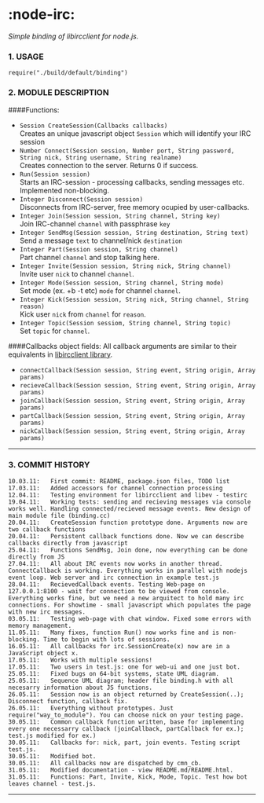 # :node-irc:
_Simple binding of libircclient for node.js._

### 1. USAGE
    require("./build/default/binding")

### 2. MODULE DESCRIPTION
####Functions:
+ `Session CreateSession(Callbacks callbacks)`  
    Creates an unique javascript object `Session` which will identify your IRC session
+ `Number Connect(Session session, Number port, String password, String nick, String username, String realname)`  
    Creates connection to the server. Returns 0 if success.
+ `Run(Session session)`  
    Starts an IRC-session - processing callbacks, sending messages etc. Implemented non-blocking.
+ `Integer Disconnect(Session session)`  
    Disconnects from IRC-server, free memory ocupied by user-callbacks.
+ `Integer Join(Session session, String channel, String key)`  
    Join IRC-channel `channel` with passphrase `key`
+ `Integer SendMsg(Session session, String destination, String text)`  
    Send a message `text` to channel/nick `destination`
+ `Integer Part(Session session, String channel)`  
    Part channel `channel` and stop talking here.
+ `Integer Invite(Session session, String nick, String channel)`  
    Invite user `nick` to channel `channel`.
+ `Integer Mode(Session session, String channel, String mode)`  
    Set mode (ex. +b -t etc) `mode` for channel `channel`.
+ `Integer Kick(Session session, String nick, String channel, String reason)`  
    Kick user `nick` from `channel` for `reason`.
+ `Integer Topic(Session sessiom, String channel, String topic)`  
    Set `topic` for `channel`.

####Callbacks object fields:
All callback arguments are similar to their equivalents in [libircclient library](http://libircclient.sourceforge.net).

+ `connectCallback(Session session, String event, String origin, Array params)`  
+ `recieveCallback(Session session, String event, String origin, Array params)`  
+ `joinCallback(Session session, String event, String origin, Array params)`  
+ `partCallback(Session session, String event, String origin, Array params)`  
+ `nickCallback(Session session, String event, String origin, Array params)`  

****
### 3. COMMIT HISTORY
    10.03.11:   First commit: README, package.json files, TODO list
    17.03.11:   Added accessors for channel connection processing
    12.04.11:   Testing environment for libircclient and libev - testirc
    19.04.11:   Working tests: sending and recieving messages via console works well. Handling connected/recieved message events. New design of main module file (binding.cc)
    20.04.11:   CreateSession function prototype done. Arguments now are two callback functions
    20.04.11:   Persistent callback functions done. Now we can describe callbacks directly from javascript
    25.04.11:   Functions SendMsg, Join done, now everything can be done directly from JS
    27.04.11:   All about IRC events now works in another thread. ConnectCallback is working. Everything works in parallel with nodejs event loop. Web server and irc connection in example test.js
    28.04.11:   RecievedCallback events. Testing Web-page on 127.0.0.1:8100 - wait for connection to be viewed from console. Everything works fine, but we need a new arquitect to hold many irc connections. For showtime - small javascript which populates the page with new irc messages.
    03.05.11:   Testing web-page with chat window. Fixed some errors with memory management.
    11.05.11:   Many fixes, function Run() now works fine and is non-blocking. Time to begin with lots of sessions.
    16.05.11:   All callbacks for irc.SessionCreate(x) now are in a JavaScript object x.
    17.05.11:   Works with multiple sessions!
    17.05.11:   Two users in test.js: one for web-ui and one just bot.
    25.05.11:   Fixed bugs on 64-bit systems, state UML diagram.
    25.05.11:   Sequence UML diagram; header file binding.h with all necesarry information about JS functions.
    26.05.11:   Session now is an object returned by CreateSession(..); Disconnect function, callback fix.
    26.05.11:   Everything without prototypes. Just require("way_to_module"). You can choose nick on your testing page.
    30.05.11:   Common callback function written, base for implementing every one necessarry callback (joinCallback, partCallback for ex.); test.js modified for ex.)
    30.05.11:   Callbacks for: nick, part, join events. Testing script test.js.
    30.05.11:   Modified bot.
    30.05.11:   All callbacks now are dispatched by cmn_cb.
    31.05.11:   Modified documentation - view README.md/README.html.
    31.05.11:   Functions: Part, Invite, Kick, Mode, Topic. Test how bot leaves channel - test.js.
****
